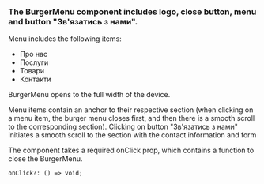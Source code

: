### The BurgerMenu component includes logo, close button, menu and button "Зв'язатись з нами".

Menu includes the following items: 

 * Про нас 
 * Послуги 
 * Товари 
 * Контакти 


BurgerMenu opens to the full width of the device.

Menu items contain an anchor to their respective section (when clicking on a menu item, the burger menu closes first, and then there is a smooth scroll to the corresponding section). 
Clicking on button "Зв'язатись з нами" initiates a smooth scroll to the section with the contact information and form

The component takes a required onClick prop, which contains a function to close the BurgerMenu.

```
onClick?: () => void;
```